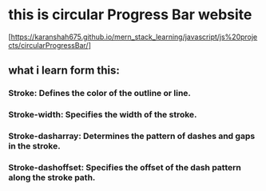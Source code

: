 # this is circular Progress Bar website

[https://karanshah675.github.io/mern_stack_learning/javascript/js%20projects/circularProgressBar/]

## what i learn form this:

### Stroke: Defines the color of the outline or line.

### Stroke-width: Specifies the width of the stroke.

### Stroke-dasharray: Determines the pattern of dashes and gaps in the stroke.

### Stroke-dashoffset: Specifies the offset of the dash pattern along the stroke path.
